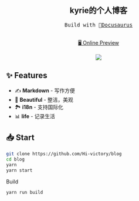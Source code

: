 <h2 align="center">
kyrie的个人博客
</h2>


<pre align="center">
 Build with 🦖<a href="https://docusaurus.io/">Docusaurus</a> 
</pre>

<p align="center">
<br>
<a href="https://kyrieth.cn">🖥 Online Preview</a>
<br><br>
<a href="https://vercel.com/new/clone?repository-url=https://github.com/Hi-vicrtory/blog/tree/main&project-name=blog&repo-name=blog" rel="nofollow"><img src="https://vercel.com/button"></a>
</p>

## ✨ Features

- ✍️ **Markdown** - 写作方便
- 🎨 **Beautiful** - 整洁，美观
- 🏞️ **i18n** - 支持国际化
- 📊 **life** - 记录生活

[comment]: <> (- 💯 **SEO** - 搜索引擎优化，易于收录)

[comment]: <> (- 🖥️ **PWA** - 支持 PWA，可安装，离线可用)

[comment]: <> (- 📊 **谷歌分析** - 支持 Google Analytics)

[comment]: <> (- 🔎 **全文搜索** - 支持 [Algolia DocSearch]&#40;https://github.com/algolia/docsearch&#41;)

[comment]: <> (- 🗃️ **博文视图** - 不同的博文视图，列表、宫格、卡片)

[comment]: <> (- 🌈 **资源导航** - 收集并分享有用、有意思的资源)

[comment]: <> (- 📦 **项目展示** - 展示你的项目，可用作于作品集)


## 📥 Start

```sh
git clone https://github.com/Hi-victory/blog
cd blog
yarn
yarn start
```

Build

```sh
yarn run build
```